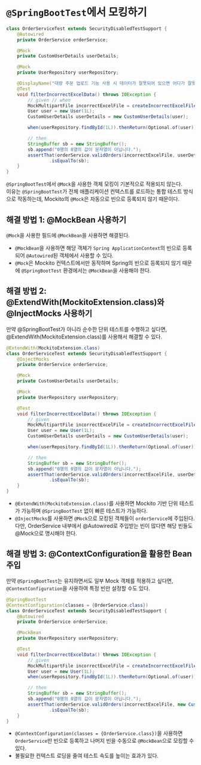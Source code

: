 # `@SpringBootTest`에서 모킹하기
```java
class OrderServiceTest extends SecurityDisabledTestSupport {
    @Autowired
    private OrderService orderService;

    @Mock
    private CustomUserDetails userDetails;

    @Mock
    private UserRepository userRepository;

    @DisplayName("대량 주문 업로드 기능 사용 시 데이터가 잘못되어 있으면 어디가 잘못됐는지 알려준다.")
    @Test
    void filterIncorrectExcelData() throws IOException {
        // given // when
        MockMultipartFile incorrectExcelFile = createIncorrectExcelFile();
        User user = new User(1L);
        CustomUserDetails userDetails = new CustomUserDetails(user);

        when(userRepository.findById(1L)).thenReturn(Optional.of(user));

        // then
        StringBuffer sb = new StringBuffer();
        sb.append("0행의 0열의 값이 문자열이 아닙니다.");
        assertThat(orderService.validOrders(incorrectExcelFile, userDetails)).hasSize(4)
                .isEqualTo(sb);
    }
}
```
`@SpringBootTest`에서 `@Mock`을 사용한 객체 모킹이 기본적으로 적용되지 않는다.  
이유는 `@SpringBootTest`가 전체 애플리케이션 컨텍스트를 로드하는 통합 테스트 방식으로 작동하는데, 
Mockito의 `@Mock`은 자동으로 빈으로 등록되지 않기 때문이다.

## 해결 방법 1: @MockBean 사용하기
`@Mock`을 사용한 필드에 `@MockBean`을 사용하면 해결된다.

- `@MockBean`을 사용하면 해당 객체가 `Spring ApplicationContext`의 빈으로 등록되어 `@Autowired`된 객체에서 사용할 수 있다.
- `@Mock`은 Mockito 컨텍스트에서만 동작하며 Spring의 빈으로 등록되지 않기 때문에 `@SpringBootTest` 환경에서는 `@MockBean`을 사용해야 한다.

## 해결 방법 2: @ExtendWith(MockitoExtension.class)와 @InjectMocks 사용하기
만약 @SpringBootTest가 아니라 순수한 단위 테스트를 수행하고 싶다면, @ExtendWith(MockitoExtension.class)를 사용해서 해결할 수 있다.

```java
@ExtendWith(MockitoExtension.class)
class OrderServiceTest extends SecurityDisabledTestSupport {
    @InjectMocks
    private OrderService orderService;

    @Mock
    private CustomUserDetails userDetails;

    @Mock
    private UserRepository userRepository;

    @Test
    void filterIncorrectExcelData() throws IOException {
        // given
        MockMultipartFile incorrectExcelFile = createIncorrectExcelFile();
        User user = new User(1L);
        CustomUserDetails userDetails = new CustomUserDetails(user);

        when(userRepository.findById(1L)).thenReturn(Optional.of(user));

        // then
        StringBuffer sb = new StringBuffer();
        sb.append("0행의 0열의 값이 문자열이 아닙니다.");
        assertThat(orderService.validOrders(incorrectExcelFile, userDetails)).hasSize(4)
                .isEqualTo(sb);
    }
}
```

- `@ExtendWith(MockitoExtension.class)`를 사용하면 Mockito 기반 단위 테스트가 가능하며 `@SpringBootTest` 없이 빠른 테스트가 가능하다.
- `@InjectMocks`를 사용하면 `@Mock`으로 모킹된 객체들이 `orderService`에 주입된다.
  다만, OrderService 내부에서 @Autowired로 주입받는 빈이 많다면 해당 빈들도 @Mock으로 명시해야 한다.

## 해결 방법 3: @ContextConfiguration을 활용한 Bean 주입
만약 `@SpringBootTest`는 유지하면서도 일부 Mock 객체를 적용하고 싶다면, `@ContextConfiguration`을 사용하여 특정 빈만 설정할 수도 있다.

```java
@SpringBootTest
@ContextConfiguration(classes = {OrderService.class})
class OrderServiceTest extends SecurityDisabledTestSupport {
    @Autowired
    private OrderService orderService;

    @MockBean
    private UserRepository userRepository;

    @Test
    void filterIncorrectExcelData() throws IOException {
        // given
        MockMultipartFile incorrectExcelFile = createIncorrectExcelFile();
        User user = new User(1L);
        when(userRepository.findById(1L)).thenReturn(Optional.of(user));

        // then
        StringBuffer sb = new StringBuffer();
        sb.append("0행의 0열의 값이 문자열이 아닙니다.");
        assertThat(orderService.validOrders(incorrectExcelFile, new CustomUserDetails(user))).hasSize(4)
                .isEqualTo(sb);
    }
}
```

- `@ContextConfiguration(classes = {OrderService.class})`을 사용하면 `OrderService`만 빈으로 등록하고 나머지 빈을 수동으로 `@MockBean`으로 모킹할 수 있다.
- 불필요한 컨텍스트 로딩을 줄여 테스트 속도를 높이는 효과가 있다.
